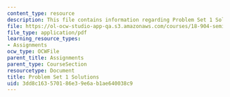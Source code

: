 ```yaml
---
content_type: resource
description: This file contains information regarding Problem Set 1 Solutions.
file: https://ol-ocw-studio-app-qa.s3.amazonaws.com/courses/18-904-seminar-in-topology-spring-2011/3dd8c163570186e39e6ab1ae640038c9_MIT18_904S11_soln1.pdf
file_type: application/pdf
learning_resource_types:
- Assignments
ocw_type: OCWFile
parent_title: Assignments
parent_type: CourseSection
resourcetype: Document
title: Problem Set 1 Solutions
uid: 3dd8c163-5701-86e3-9e6a-b1ae640038c9
---
```

